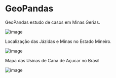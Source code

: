# GeoPandas
GeoPandas estudo de casos em Minas Gerias.

![image](https://user-images.githubusercontent.com/94941961/177459295-efd2eacb-d9d4-467c-a689-fdafebd25146.png)

Localização das Jázidas e Minas no Estado Mineiro.

![image](https://user-images.githubusercontent.com/94941961/177482921-1879b152-a82f-48f9-a19c-a19312c57994.png)

Mapa das Usinas de Cana de Açucar no Brasil

![image](https://user-images.githubusercontent.com/94941961/177512151-85974f9e-202b-4b8c-ad1e-240f53f69072.png)

